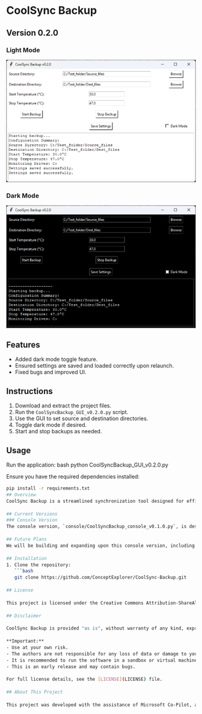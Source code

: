# CoolSync Backup

## Version 0.2.0

### Light Mode
![Light Mode Screenshot](images/light_mode_screenshot.png)

### Dark Mode
![Dark Mode Screenshot](images/dark_mode_screenshot.png)

## Features
- Added dark mode toggle feature.
- Ensured settings are saved and loaded correctly upon relaunch.
- Fixed bugs and improved UI.

## Instructions
1. Download and extract the project files.
2. Run the `CoolSyncBackup_GUI_v0.2.0.py` script.
3. Use the GUI to set source and destination directories.
4. Toggle dark mode if desired.
5. Start and stop backups as needed.

## Usage
Run the application:
bash
python CoolSyncBackup_GUI_v0.2.0.py

Ensure you have the required dependencies installed:
```bash
pip install -r requirements.txt
## Overview
CoolSync Backup is a streamlined synchronization tool designed for efficiency and simplicity. This repository now focuses on the console version, with plans to eventually incorporate improvements into a new GUI version.

## Current Versions
### Console Version
The console version, `console/CoolSyncBackup_console_v0.1.0.py`, is designed to be straightforward and requires no additional configuration files.

## Future Plans
We will be building and expanding upon this console version, including potential future GUI updates based on this refined code.

## Installation
1. Clone the repository:
   ```bash
   git clone https://github.com/ConceptExplorer/CoolSync-Backup.git

## License

This project is licensed under the Creative Commons Attribution-ShareAlike 4.0 International License - see the [LICENSE](LICENSE) file for details.

## Disclaimer

CoolSync Backup is provided "as is", without warranty of any kind, express or implied, including but not limited to the warranties of merchantability, fitness for a particular purpose, and noninfringement. In no event shall the authors or copyright holders be liable for any claim, damages, or other liability, whether in an action of contract, tort, or otherwise, arising from, out of, or in connection with the software or the use or other dealings in the software.

**Important:**
- Use at your own risk.
- The authors are not responsible for any loss of data or damage to your system.
- It is recommended to run the software in a sandbox or virtual machine if you do not fully understand the code.
- This is an early release and may contain bugs.

For full license details, see the [LICENSE](LICENSE) file.

## About This Project

This project was developed with the assistance of Microsoft Co-Pilot, an advanced AI companion designed to enhance productivity and creativity. Special thanks to Co-Pilot for its invaluable support in bringing CoolSync Backup to life!

